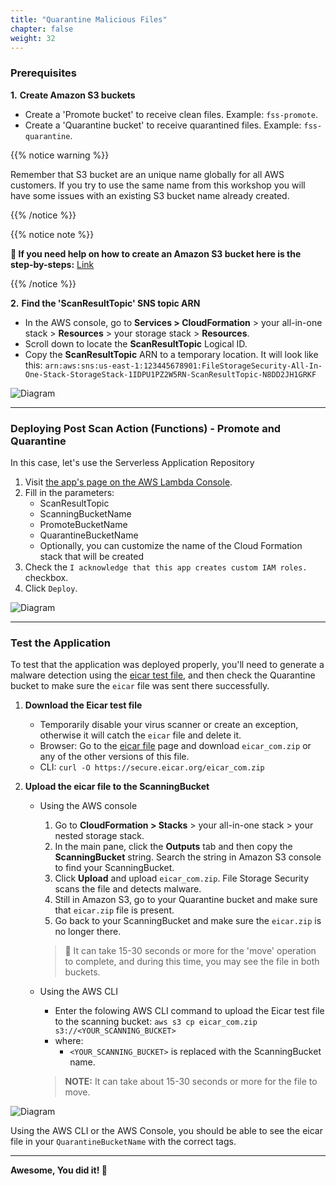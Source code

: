 ```yaml
---
title: "Quarantine Malicious Files"
chapter: false
weight: 32
---
```


### Prerequisites

**1.** **Create Amazon S3 buckets**

- Create a 'Promote bucket' to receive clean files. Example: `fss-promote`.
- Create a 'Quarantine bucket' to receive quarantined files. Example: `fss-quarantine`.

{{% notice warning %}}
<p style='text-align: left;'>
Remember that S3 bucket are an unique name globally for all AWS customers. If you try to use the same name from this workshop you will have some issues with an existing S3 bucket name already created.
</p>
{{% /notice %}}

{{% notice note %}}
<p style='text-align: left;'>
<strong>📌 If you need help on how to create an Amazon S3 bucket here is the step-by-steps:</strong> <a href="/20_deploy.html#s3-bucket-creation">Link</a>
</p>
{{% /notice %}}


**2.** **Find the 'ScanResultTopic' SNS topic ARN**

- In the AWS console, go to **Services > CloudFormation** > your all-in-one stack > **Resources** > your storage stack > **Resources**.
- Scroll down to locate the  **ScanResultTopic** Logical ID.
- Copy the **ScanResultTopic** ARN to a temporary location. It will look like this: `arn:aws:sns:us-east-1:123445678901:FileStorageSecurity-All-In-One-Stack-StorageStack-1IDPU1PZ2W5RN-ScanResultTopic-N8DD2JH1GRKF`

![Diagram](/images/slack_2.png)

---

### Deploying Post Scan Action (Functions) - Promote and Quarantine

In this case, let's use the Serverless Application Repository

1. Visit [the app's page on the AWS Lambda Console](https://us-east-2.console.aws.amazon.com/lambda/home?region=us-east-2#/create/app?applicationId=arn:aws:serverlessrepo:us-east-1:415485722356:applications/cloudone-filestorage-plugin-action-promote-or-quarantine).
2. Fill in the parameters:
    * ScanResultTopic
    * ScanningBucketName
    * PromoteBucketName
    * QuarantineBucketName
    * Optionally, you can customize the name of the Cloud Formation stack that will be created
3. Check the `I acknowledge that this app creates custom IAM roles.` checkbox.
4. Click `Deploy`.

![Diagram](/images/scan_action_1.png)

---

### Test the Application

To test that the application was deployed properly, you'll need to generate a malware detection using the [eicar test file](https://secure.eicar.org/eicar.com "A file used for testing anti-malware scanners."), and then check the Quarantine bucket to make sure the `eicar` file was sent there successfully.

1. **Download the Eicar test file**
   - Temporarily disable your virus scanner or create an exception, otherwise it will catch the `eicar` file and delete it.
   - Browser: Go to the [eicar file](https://secure.eicar.org/eicar.com) page and download `eicar_com.zip` or any of the other versions of this file.
   - CLI: `curl -O https://secure.eicar.org/eicar_com.zip`
2. **Upload the eicar file to the ScanningBucket**

    - Using the AWS console

        1. Go to **CloudFormation > Stacks** > your all-in-one stack > your nested storage stack.
        2. In the main pane, click the **Outputs** tab and then copy the **ScanningBucket** string. Search the string in Amazon S3 console to find your ScanningBucket.
        3. Click **Upload** and upload `eicar_com.zip`. File Storage Security scans the file and detects malware.
        4. Still in Amazon S3, go to your Quarantine bucket and make sure that `eicar.zip` file is present.
        5. Go back to your ScanningBucket and make sure the `eicar.zip` is no longer there.

        > 📌 It can take 15-30 seconds or more for the 'move' operation to complete, and during this time, you may see the file in both buckets.

    - Using the AWS CLI

        - Enter the folowing AWS CLI command to upload the Eicar test file to the scanning bucket:
            `aws s3 cp eicar_com.zip s3://<YOUR_SCANNING_BUCKET>`
        - where:
            - `<YOUR_SCANNING_BUCKET>` is replaced with the ScanningBucket name.

        > **NOTE:** It can take about 15-30 seconds or more for the file to move.

![Diagram](/images/scan_action_2.png)

Using the AWS CLI or the AWS Console, you should be able to see the eicar file in your ```QuarantineBucketName``` with the correct tags.

---

<b>Awesome, You did it! :tada: </b>
        


